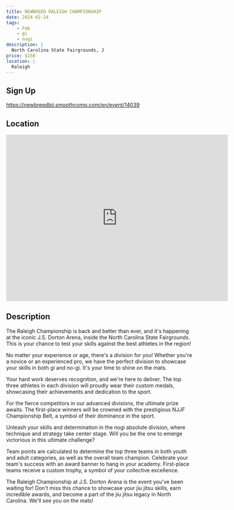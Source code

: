 ```yaml
---
title: NEWBREED RALEIGH CHAMPIONSHIP
date: 2024-02-24
tags:
    - Feb
    - gi 
    - nogi 
description: |
  North Carolina State Fairgrounds, J
price: $150
location: |
  Raleigh
---
```

## Sign Up
https://newbreedbjj.smoothcomp.com/en/event/14039

## Location
<iframe src="https://www.google.com/maps/embed?pb=!1m18!1m12!1m3!1d12345.6789!2d-78.7211520!3d35.7981935!2m3!1f0!2f0!3f0!3m2!1i1024!2i768!4f13.1!3m3!1m2!1s0x0%3A0x0!2z35.7981935!5e0!3m2!1sen!2sus!4v1234567890" width="600" height="450" style="border:0;" allowfullscreen="" loading="lazy"></iframe>

## Description
The Raleigh Championship is back and better than ever, and it's happening at the iconic J.S. Dorton Arena, inside the North Carolina State Fairgrounds. This is your chance to test your skills against the best athletes in the region!


No matter your experience or age, there's a division for you! Whether you're a novice or an experienced pro, we have the perfect division to showcase your skills in both gi and no-gi. It's your time to shine on the mats.


Your hard work deserves recognition, and we're here to deliver. The top three athletes in each division will proudly wear their custom medals, showcasing their achievements and dedication to the sport.


For the fierce competitors in our advanced divisions, the ultimate prize awaits. The first-place winners will be crowned with the prestigious NJJF Championship Belt, a symbol of their dominance in the sport.


Unleash your skills and determination in the nogi absolute division, where technique and strategy take center stage. Will you be the one to emerge victorious in this ultimate challenge?


Team points are calculated to determine the top three teams in both youth and adult categories, as well as the overall team champion. Celebrate your team's success with an award banner to hang in your academy. First-place teams receive a custom trophy, a symbol of your collective excellence.


The Raleigh Championship at J.S. Dorton Arena is the event you've been waiting for! Don't miss this chance to showcase your jiu jitsu skills, earn incredible awards, and become a part of the jiu jitsu legacy in North Carolina. We'll see you on the mats!